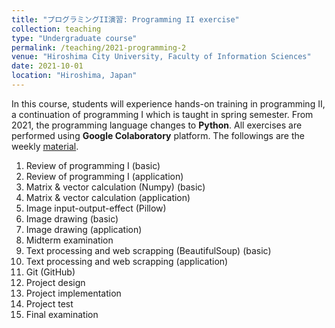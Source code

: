 ```yaml
---
title: "プログラミングII演習: Programming II exercise"
collection: teaching
type: "Undergraduate course"
permalink: /teaching/2021-programming-2
venue: "Hiroshima City University, Faculty of Information Sciences"
date: 2021-10-01
location: "Hiroshima, Japan"
---
```


In this course, students will experience hands-on training in programming II, a continuation of programming I which is taught in spring semester. From 2021, the programming language changes to **Python**. All exercises are performed using **Google Colaboratory** platform. The followings are the weekly [material](http://rsw.office.hiroshima-cu.ac.jp/OpenSyllabus/2021_20411399.html).

1. Review of programming I (basic)
2. Review of programming I (application)
3. Matrix & vector calculation (Numpy) (basic)
4. Matrix & vector calculation (application)
5. Image input-output-effect (Pillow)
6. Image drawing (basic)
7. Image drawing (application)
8. Midterm examination
9. Text processing and web scrapping (BeautifulSoup) (basic)
10. Text processing and web scrapping (application)
11. Git (GitHub)
12. Project design
13. Project implementation
14. Project test
15. Final examination

